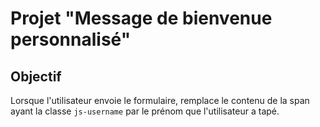 # Projet "Message de bienvenue personnalisé"

## Objectif
Lorsque l'utilisateur envoie le formulaire, remplace le contenu de la span ayant la classe `js-username` par le prénom que l'utilisateur a tapé.
